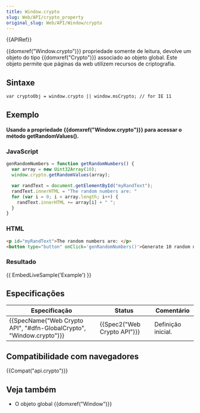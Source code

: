 ```yaml
---
title: Window.crypto
slug: Web/API/crypto_property
original_slug: Web/API/Window/crypto
---
```


{{APIRef}}

{{domxref("Window.crypto")}} propriedade somente de leitura, devolve um objeto do tipo {{domxref("Crypto")}} associado ao objeto global. Este objeto permite que páginas da web utilizem recursos de criptografia.

## Sintaxe

```
var cryptoObj = window.crypto || window.msCrypto; // for IE 11
```

## Exemplo

#### Usando a propriedade {{domxref("Window.crypto")}} para acessar o método getRandomValues().

### JavaScript

```js
genRandomNumbers = function getRandomNumbers() {
  var array = new Uint32Array(10);
  window.crypto.getRandomValues(array);

  var randText = document.getElementById("myRandText");
  randText.innerHTML = "The random numbers are: "
  for (var i = 0; i < array.length; i++) {
    randText.innerHTML += array[i] + " ";
  }
}
```

### HTML

```html
<p id="myRandText">The random numbers are: </p>
<button type="button" onClick='genRandomNumbers()'>Generate 10 random numbers</button>
```

### Resultado

{{ EmbedLiveSample('Example') }}

## Especificações

| Especificação                                                                                | Status                               | Comentário         |
| -------------------------------------------------------------------------------------------- | ------------------------------------ | ------------------ |
| {{SpecName("Web Crypto API", "#dfn-GlobalCrypto", "Window.crypto")}} | {{Spec2("Web Crypto API")}} | Definição inicial. |

## Compatibilidade com navegadores

{{Compat("api.crypto")}}

## Veja também

- O objeto global {{domxref("Window")}}
